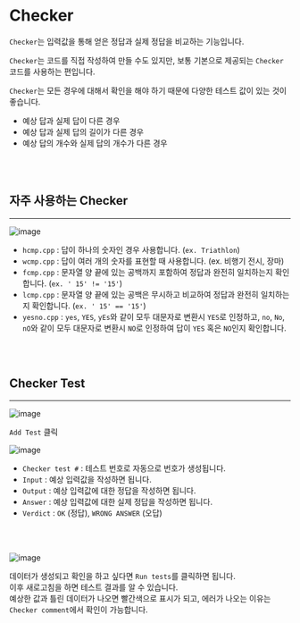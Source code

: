 # Checker

```Checker```는 입력값을 통해 얻은 정답과 실제 정답을 비교하는 기능입니다.  

```Checker```는 코드를 직접 작성하여 만들 수도 있지만, 보통 기본으로 제공되는 ```Checker``` 코드를 사용하는 편입니다.  

```Checker```는 모든 경우에 대해서 확인을 해야 하기 때문에 다양한 테스트 값이 있는 것이 좋습니다.
- 예상 답과 실제 답이 다른 경우
- 예상 답과 실제 답의 길이가 다른 경우
- 예상 답의 개수와 실제 답의 개수가 다른 경우

<br/>
<br/>

## 자주 사용하는 Checker

---

![image](https://user-images.githubusercontent.com/79046106/203928804-a65cb590-26c1-42ae-a64c-844d686c601f.png)

- ```hcmp.cpp``` : 답이 하나의 숫자인 경우 사용합니다. (```ex. Triathlon```)
- ```wcmp.cpp``` : 답이 여러 개의 숫자를 표현할 때 사용합니다. (ex. 비행기 전시, 장마)
- ```fcmp.cpp``` : 문자열 양 끝에 있는 공백까지 포함하여 정답과 완전히 일치하는지 확인합니다. (`ex. ' 15' != '15'`)
- ```lcmp.cpp``` : 문자열 양 끝에 있는 공백은 무시하고 비교하여 정답과 완전히 일치하는지 확인합니다. (`ex. ' 15' == '15'`)
- ```yesno.cpp``` : ```yes```, ```YES```, ```yEs```와 같이 모두 대문자로 변환시 `YES`로 인정하고, ```no```, ```No```, ```nO```와 같이 모두 대문자로 변환시 ```NO```로 인정하여 답이 ```YES``` 혹은 ```NO```인지 확인합니다.

<br/>
<br/>

## Checker Test

---
![image](https://user-images.githubusercontent.com/79046106/203929715-f5ad7344-094d-4fdc-96ff-600c240968ad.png)

```Add Test``` 클릭

![image](https://user-images.githubusercontent.com/79046106/203929830-2ed0543d-08f1-40f7-957e-9d97252c3591.png)

- ```Checker test #``` : 테스트 번호로 자동으로 번호가 생성됩니다.
- ```Input``` : 예상 입력값을 작성하면 됩니다.
- ```Output``` : 예상 입력값에 대한 정답을 작성하면 됩니다.
- ```Answer``` : 예상 입력값에 대한 실제 정답을 작성하면 됩니다.
- ```Verdict``` : `OK` (정답), `WRONG ANSWER` (오답)

<br/>
<br/>

![image](https://user-images.githubusercontent.com/79046106/203931038-1ffea430-44aa-43ea-adca-82a25d4b3a2e.png)

데이터가 생성되고 확인을 하고 싶다면 ```Run tests```를 클릭하면 됩니다.  
이후 새로고침을 하면 테스트 결과를 알 수 있습니다.  
예상한 값과 틀린 데이터가 나오면 빨간색으로 표시가 되고, 에러가 나오는 이유는 ```Checker comment```에서 확인이 가능합니다.
